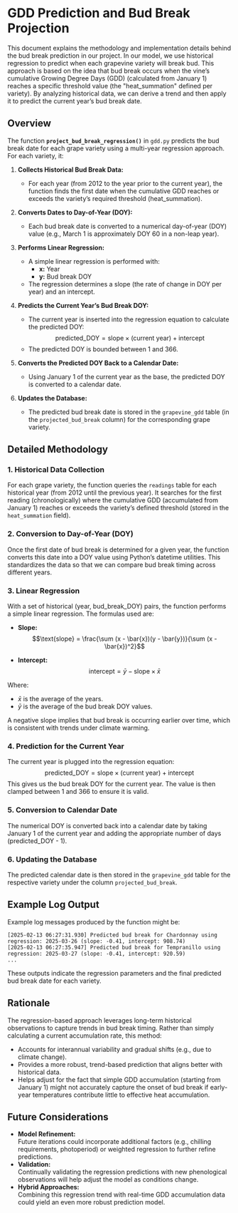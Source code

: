 # GDD Prediction and Bud Break Projection

This document explains the methodology and implementation details behind the bud break prediction in our project. In our model, we use historical regression to predict when each grapevine variety will break bud. This approach is based on the idea that bud break occurs when the vine’s cumulative Growing Degree Days (GDD) (calculated from January 1) reaches a specific threshold value (the "heat_summation" defined per variety). By analyzing historical data, we can derive a trend and then apply it to predict the current year’s bud break date.

## Overview

The function **`project_bud_break_regression()`** in `gdd.py` predicts the bud break date for each grape variety using a multi-year regression approach. For each variety, it:

1. **Collects Historical Bud Break Data:**  
   - For each year (from 2012 to the year prior to the current year), the function finds the first date when the cumulative GDD reaches or exceeds the variety’s required threshold (heat_summation).
   
2. **Converts Dates to Day-of-Year (DOY):**  
   - Each bud break date is converted to a numerical day-of-year (DOY) value (e.g., March 1 is approximately DOY 60 in a non-leap year).

3. **Performs Linear Regression:**  
   - A simple linear regression is performed with:
     - **x:** Year
     - **y:** Bud break DOY  
   - The regression determines a slope (the rate of change in DOY per year) and an intercept.

4. **Predicts the Current Year’s Bud Break DOY:**  
   - The current year is inserted into the regression equation to calculate the predicted DOY:
     $$\text{predicted\_DOY} = \text{slope} \times (\text{current year}) + \text{intercept}$$
   - The predicted DOY is bounded between 1 and 366.

5. **Converts the Predicted DOY Back to a Calendar Date:**  
   - Using January 1 of the current year as the base, the predicted DOY is converted to a calendar date.

6. **Updates the Database:**  
   - The predicted bud break date is stored in the `grapevine_gdd` table (in the `projected_bud_break` column) for the corresponding grape variety.

## Detailed Methodology

### 1. Historical Data Collection

For each grape variety, the function queries the `readings` table for each historical year (from 2012 until the previous year). It searches for the first reading (chronologically) where the cumulative GDD (accumulated from January 1) reaches or exceeds the variety’s defined threshold (stored in the `heat_summation` field).

### 2. Conversion to Day-of-Year (DOY)

Once the first date of bud break is determined for a given year, the function converts this date into a DOY value using Python’s datetime utilities. This standardizes the data so that we can compare bud break timing across different years.

### 3. Linear Regression

With a set of historical (year, bud_break_DOY) pairs, the function performs a simple linear regression. The formulas used are:

- **Slope:**
  $$\text{slope} = \frac{\sum (x - \bar{x})(y - \bar{y})}{\sum (x - \bar{x})^2}$$

- **Intercept:**
  $$\text{intercept} = \bar{y} - \text{slope} \times \bar{x}$$

Where:
-  $\bar{x}$ is the average of the years.
-  $\bar{y}$  is the average of the bud break DOY values.

A negative slope implies that bud break is occurring earlier over time, which is consistent with trends under climate warming.

### 4. Prediction for the Current Year

The current year is plugged into the regression equation:
$$\text{predicted\_DOY} = \text{slope} \times (\text{current year}) + \text{intercept}$$
This gives us the bud break DOY for the current year. The value is then clamped between 1 and 366 to ensure it is valid.

### 5. Conversion to Calendar Date

The numerical DOY is converted back into a calendar date by taking January 1 of the current year and adding the appropriate number of days (predicted_DOY - 1).

### 6. Updating the Database

The predicted calendar date is then stored in the `grapevine_gdd` table for the respective variety under the column `projected_bud_break`.

## Example Log Output

Example log messages produced by the function might be:
```
[2025-02-13 06:27:31.930] Predicted bud break for Chardonnay using regression: 2025-03-26 (slope: -0.41, intercept: 908.74)
[2025-02-13 06:27:35.947] Predicted bud break for Tempranillo using regression: 2025-03-27 (slope: -0.41, intercept: 920.59)
...
```
These outputs indicate the regression parameters and the final predicted bud break date for each variety.

## Rationale

The regression-based approach leverages long-term historical observations to capture trends in bud break timing. Rather than simply calculating a current accumulation rate, this method:
- Accounts for interannual variability and gradual shifts (e.g., due to climate change).
- Provides a more robust, trend-based prediction that aligns better with historical data.
- Helps adjust for the fact that simple GDD accumulation (starting from January 1) might not accurately capture the onset of bud break if early-year temperatures contribute little to effective heat accumulation.

## Future Considerations

- **Model Refinement:**  
  Future iterations could incorporate additional factors (e.g., chilling requirements, photoperiod) or weighted regression to further refine predictions.
- **Validation:**  
  Continually validating the regression predictions with new phenological observations will help adjust the model as conditions change.
- **Hybrid Approaches:**  
  Combining this regression trend with real-time GDD accumulation data could yield an even more robust prediction model.

